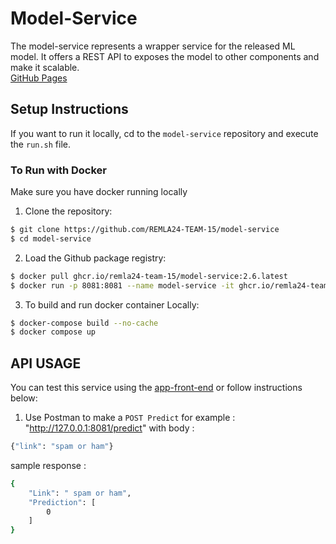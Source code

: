 # Model-Service
The model-service represents a wrapper service for the released ML model. It offers a REST API
to exposes the model to other components and make it scalable. \
[GitHub Pages](https://remla24-team-15.github.io/model-service/)

## Setup Instructions 
If you want to run it locally, cd to the  `model-service` repository and execute the `run.sh` file. 

### To Run with Docker
Make sure you have docker running locally 

1. Clone the repository:
```bash 
$ git clone https://github.com/REMLA24-TEAM-15/model-service
$ cd model-service
```
2. Load the Github package registry:
```bash
$ docker pull ghcr.io/remla24-team-15/model-service:2.6.latest
$ docker run -p 8081:8081 --name model-service -it ghcr.io/remla24-team-15/model-service:2.6.latest
```

3. To build and run docker container Locally:
```bash
$ docker-compose build --no-cache
$ docker compose up 
```

## API USAGE 
You can test this service using the [app-front-end](https://github.com/REMLA24-TEAM-15/app) or follow instructions below: 
1. Use Postman to make a ```POST Predict``` for example : "http://127.0.0.1:8081/predict" with body :
```bash
{"link": "spam or ham"}
 ```
sample response :
```bash 
{
    "Link": " spam or ham",
    "Prediction": [
        0
    ]
}
```
